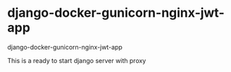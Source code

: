 # django-docker-gunicorn-nginx-jwt-app
django-docker-gunicorn-nginx-jwt-app

This is a ready to start django server with proxy

